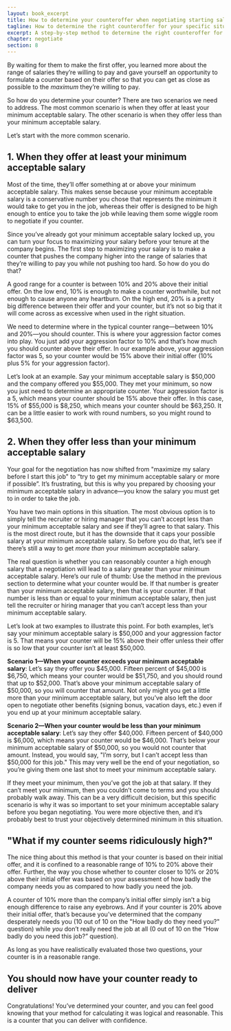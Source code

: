 ```yaml
---
layout: book_excerpt
title: How to determine your counteroffer when negotiating starting salary
tagline: How to determine the right counteroffer for your specific situation
excerpt: A step-by-step method to determine the right counteroffer for your specific situation.
chapter: negotiate
section: 8
---
```


By waiting for them to make the first offer, you learned more about the range of salaries they’re willing to pay and gave yourself an opportunity to formulate a counter based on their offer so that you can get as close as possible to the *maximum* they’re willing to pay.

So how do you determine your counter? There are two scenarios we need to address. The most common scenario is when they offer at least your minimum acceptable salary. The other scenario is when they offer less than your minimum acceptable salary.

Let’s start with the more common scenario.

## 1. When they offer at least your minimum acceptable salary

Most of the time, they’ll offer something at or above your minimum acceptable salary. This makes sense because your minimum acceptable salary is a conservative number you chose that represents the minimum it would take to get you in the job, whereas their offer is designed to be high enough to entice you to take the job while leaving them some wiggle room to negotiate if you counter.

Since you’ve already got your minimum acceptable salary locked up, you can turn your focus to maximizing your salary before your tenure at the company begins. The first step to maximizing your salary is to make a counter that pushes the company higher into the range of salaries that they’re willing to pay you while not pushing too hard. So how do you do that?

A good range for a counter is between 10% and 20% above their initial offer. On the low end, 10% is enough to make a counter worthwhile, but not enough to cause anyone any heartburn. On the high end, 20% is a pretty big difference between their offer and your counter, but it’s not so big that it will come across as excessive when used in the right situation.

We need to determine where in the typical counter range—between 10% and 20%—you should counter. This is where your aggression factor comes into play. You just add your aggression factor to 10% and that’s how much you should counter above their offer. In our example above, your aggression factor was 5, so your counter would be 15% above their initial offer (10% plus 5% for your aggression factor).

Let’s look at an example. Say your minimum acceptable salary is $50,000 and the company offered you $55,000. They met your minimum, so now you just need to determine an appropriate counter. Your aggression factor is a 5, which means your counter should be 15% above their offer. In this case, 15% of $55,000 is $8,250, which means your counter should be $63,250. It can be a little easier to work with round numbers, so you might round to $63,500.

## 2. When they offer less than your minimum acceptable salary

Your goal for the negotiation has now shifted from "maximize my salary before I start this job" to “try to get my minimum acceptable salary or more if possible”. It’s frustrating, but this is why you prepared by choosing your minimum acceptable salary in advance—you know the salary you must get to in order to take the job.

You have two main options in this situation. The most obvious option is to simply tell the recruiter or hiring manager that you can’t accept less than your minimum acceptable salary and see if they’ll agree to that salary. This is the most direct route, but it has the downside that it caps your possible salary at your minimum acceptable salary. So before you do that, let’s see if there’s still a way to get *more than* your minimum acceptable salary.

The real question is whether you can reasonably counter a high enough salary that a negotiation will lead to a salary greater than your minimum acceptable salary. Here’s our rule of thumb: Use the method in the previous section to determine what your counter would be. If that number is greater than your minimum acceptable salary, then that is your counter. If that number is less than or equal to your minimum acceptable salary, then just tell the recruiter or hiring manager that you can’t accept less than your minimum acceptable salary.

Let’s look at two examples to illustrate this point. For both examples, let’s say your minimum acceptable salary is $50,000 and your aggression factor is 5. That means your counter will be 15% above their offer unless their offer is so low that your counter isn’t at least $50,000.

**Scenario 1—When your counter exceeds your minimum acceptable salary**: Let’s say they offer you $45,000. Fifteen percent of $45,000 is $6,750, which means your counter would be $51,750, and you should round that up to $52,000. That’s above your minimum acceptable salary of $50,000, so you will counter that amount. Not only might you get a little more than your minimum acceptable salary, but you’ve also left the door open to negotiate other benefits (signing bonus, vacation days, etc.) even if you end up at your minimum acceptable salary.

**Scenario 2—When your counter would be less than your minimum acceptable salary**: Let’s say they offer $40,000. Fifteen percent of $40,000 is $6,000, which means your counter would be $46,000. That’s below your minimum acceptable salary of $50,000, so you would not counter that amount. Instead, you would say, "I’m sorry, but I can’t accept less than $50,000 for this job." This may very well be the end of your negotiation, so you’re giving them one last shot to meet your minimum acceptable salary. 

If they meet your minimum, then you’ve got the job at that salary.  If they can’t meet your minimum, then you couldn’t come to terms and you should probably walk away. This can be a very difficult decision, but this specific scenario is why it was so important to set your minimum acceptable salary before you began negotiating. You were more objective then, and it’s probably best to trust your objectively determined minimum in this situation.

## "What if my counter seems ridiculously high?"

The nice thing about this method is that your counter is based on their initial offer, and it is confined to a reasonable range of 10% to 20% above their offer. Further, the way you chose whether to counter closer to 10% or 20% above their initial offer was based on your assessment of how badly the company needs you as compared to how badly you need the job.

A counter of 10% more than the company’s initial offer simply isn’t a big enough difference to raise any eyebrows. And if your counter is 20% above their initial offer, that’s because you’ve determined that the company desperately needs you (10 out of 10 on the "How badly do they need you?" question) while *you* don’t really need the job at all (0 out of 10 on the “How badly do you need this job?” question).

As long as you have realistically evaluated those two questions, your counter is in a reasonable range.

## You should now have your counter ready to deliver

Congratulations! You’ve determined your counter, and you can feel good knowing that your method for calculating it was logical and reasonable. This is a counter that you can deliver with confidence.